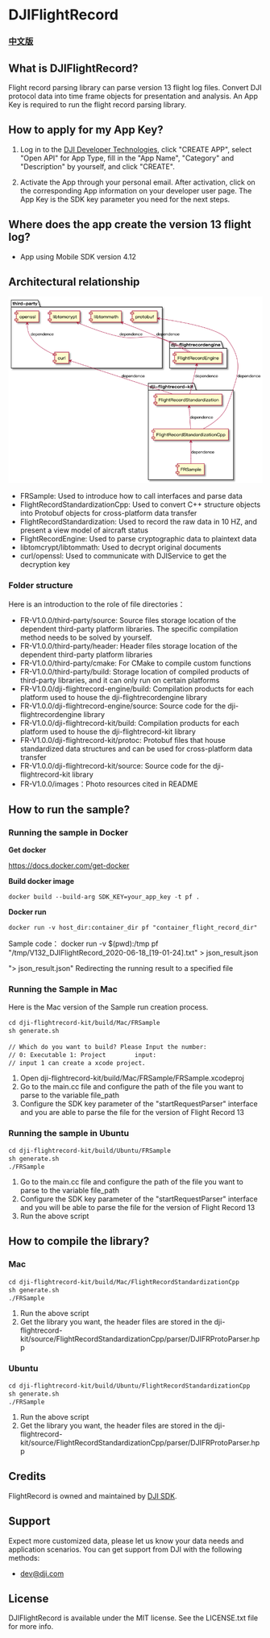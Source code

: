 # DJIFlightRecord

### <p>[中文版](https://github.com/dji-sdk/FlightRecordParsingLib/blob/master/README_cn.md)</p>

## What is DJIFlightRecord?

Flight record parsing library can parse version 13 flight log files. Convert DJI protocol data into time frame objects for presentation and analysis. An App Key is required to run the flight record parsing library.

## How to apply for my App Key?
1. Log in to the [DJI Developer Technologies](https://developer.dji.com/user), click "CREATE APP", select "Open API" for App Type, fill in the "App Name", "Category" and "Description" by yourself, and click "CREATE".

2. Activate the App through your personal email. After activation, click on the corresponding App information on your developer user page. The App Key is the SDK key parameter you need for the next steps.

## Where does the app create the version 13 flight log?

* App using Mobile SDK version 4.12

## Architectural relationship

![](images/architectural.png)

* FRSample: Used to introduce how to call interfaces and parse data
* FlightRecordStandardizationCpp: Used to convert C++ structure objects into Protobuf objects for cross-platform data transfer
* FlightRecordStandardization: Used to record the raw data in 10 HZ, and present a view model of aircraft status
* FlightRecordEngine: Used to parse cryptographic data to plaintext data
* libtomcrypt/libtommath: Used to decrypt original documents
* curl/openssl: Used to communicate with DJIService to get the decryption key

### Folder structure

Here is an introduction to the role of file directories：

* FR-V1.0.0/third-party/source: Source files storage location of the dependent third-party platform libraries. The specific compilation method needs to be solved by yourself.
* FR-V1.0.0/third-party/header: Header files storage location of the dependent third-party platform libraries
* FR-V1.0.0/third-party/cmake: For CMake to compile custom functions
* FR-V1.0.0/third-party/build: Storage location of compiled products of third-party libraries, and it can only run on certain platforms
* FR-V1.0.0/dji-flightrecord-engine/build: Compilation products for each platform used to house the dji-flightrecordengine library
* FR-V1.0.0/dji-flightrecord-engine/source: Source code for the dji-flightrecordengine library
* FR-V1.0.0/dji-flightrecord-kit/build: Compilation products for each platform used to house the dji-flightrecord-kit library
* FR-V1.0.0/dji-flightrecord-kit/protoc: Protobuf files that house standardized data structures and can be used for cross-platform data transfer
* FR-V1.0.0/dji-flightrecord-kit/source: Source code for the dji-flightrecord-kit library
* FR-V1.0.0/images：Photo resources cited in README


## How to run the sample?

### Running the sample in Docker
**Get docker** 

https://docs.docker.com/get-docker

**Build docker image**
```shell
docker build --build-arg SDK_KEY=your_app_key -t pf .
```

**Docker run**
```shell
docker run -v host_dir:container_dir pf "container_flight_record_dir"
```
Sample code：
docker run -v $(pwd):/tmp pf "/tmp/V132_DJIFlightRecord_2020-06-18_[19-01-24].txt" > json_result.json

"> json_result.json" Redirecting the running result to a specified file

### Running the Sample in Mac

Here is the Mac version of the Sample run creation process.

```shell
cd dji-flightrecord-kit/build/Mac/FRSample
sh generate.sh

// Which do you want to build? Please Input the number:
// 0: Executable 1: Project        input:
// input 1 can create a xcode project.
```

1. Open dji-flightrecord-kit/build/Mac/FRSample/FRSample.xcodeproj
2. Go to the main.cc file and configure the path of the file you want to parse to the variable file_path
3. Configure the SDK key parameter of the "startRequestParser" interface and you are able to parse the file for the version of Flight Record 13

### Running the sample in Ubuntu

```shell
cd dji-flightrecord-kit/build/Ubuntu/FRSample
sh generate.sh
./FRSample
```

1. Go to the main.cc file and configure the path of the file you want to parse to the variable file_path
2. Configure the SDK key parameter of the "startRequestParser" interface and you will be able to parse the file for the version of Flight Record 13
3. Run the above script

## How to compile the library?

### Mac

```shell
cd dji-flightrecord-kit/build/Mac/FlightRecordStandardizationCpp
sh generate.sh
./FRSample
```

1. Run the above script
2. Get the library you want, the header files are stored in the dji-flightrecord-kit/source/FlightRecordStandardizationCpp/parser/DJIFRProtoParser.hpp

### Ubuntu

```shell
cd dji-flightrecord-kit/build/Ubuntu/FlightRecordStandardizationCpp
sh generate.sh
./FRSample
```

1. Run the above script
2. Get the library you want, the header files are stored in the dji-flightrecord-kit/source/FlightRecordStandardizationCpp/parser/DJIFRProtoParser.hpp

## Credits

FlightRecord is owned and maintained by [DJI SDK](https://developer.dji.com).

## Support

Expect more customized data, please let us know your data needs and application scenarios.
You can get support from DJI with the following methods:

* dev@dji.com

## License

DJIFlightRecord is available under the MIT license. See the LICENSE.txt file for more info.
